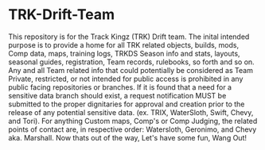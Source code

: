 # TRK-Drift-Team
This repository is for the Track Kingz (TRK) Drift team. The inital intended purpose is to provide a home for all TRK related objects, builds, mods, Comp data, maps, training logs, TRKDS Season info and stats, layouts, seasonal guides, registration, Team records, rulebooks, so forth and so on. Any and all Team related info that could potentially be considered as Team Private, restricted, or not intended for public access is prohibited in any public facing repositories or branches. If it is found that a need for a sensitive data branch should exist, a request notification MUST be submitted to the proper dignitaries for approval and creation prior to the release of any potential sensitive data. (ex. TRIX, WaterSloth, Swift, Chevy, and Tori). For anything Custom maps, Comp's or Comp Judging, the related points of contact are, in respective order: Watersloth, Geronimo, and Chevy aka. Marshall. Now thats out of the way, Let's have some fun, Wang Out!    
